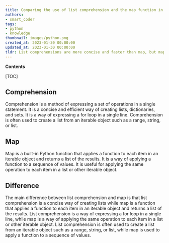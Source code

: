 ```yaml
---
title: Comparing the use of list comprehension and the map function in python
authors:
- smart_coder
tags:
- python
- knowledge
thumbnail: images/python.png
created_at: 2023-01-30 00:00:00
updated_at: 2023-01-30 00:00:00
tldr: List comprehensions are more concise and faster than map, but map allows for more flexibility in applying functions.
---
```


**Contents**

[TOC]

## Comprehension

Comprehension is a method of expressing a set of operations in a single statement. It is a concise and efficient way of creating lists, dictionaries, and sets. It is a way of expressing a for loop in a single line. Comprehension is often used to create a list from an iterable object such as a range, string, or list.

## Map

Map is a built-in Python function that applies a function to each item in an iterable object and returns a list of the results. It is a way of applying a function to a sequence of values. It is useful for applying the same operation to each item in a list or other iterable object.

## Difference

The main difference between list comprehension and map is that list comprehension is a concise way of creating lists while map is a function that applies a function to each item in an iterable object and returns a list of the results. List comprehension is a way of expressing a for loop in a single line, while map is a way of applying the same operation to each item in a list or other iterable object. List comprehension is often used to create a list from an iterable object such as a range, string, or list, while map is used to apply a function to a sequence of values.
